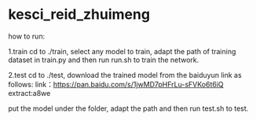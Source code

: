 # kesci_reid_zhuimeng
how to run:

1.train
cd to ./train, select any model to train, adapt the path of training dataset in train.py and then run run.sh to train the network.

2.test
cd to ./test, download the trained model from the baiduyun link as follows:
link：https://pan.baidu.com/s/1jwMD7pHFrLu-sFVKo6t6iQ extract:a8we

put the model under the folder, adapt the path and then run test.sh to test.
 
